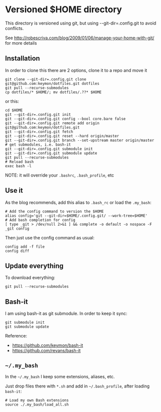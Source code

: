 Versioned $HOME directory
=========================

This directory is versioned using git, but using  --git-dir=.config.git to avoid conflicts. 

See http://robescriva.com/blog/2009/01/06/manage-your-home-with-git/ for more details

Installation
------------

In order to clone this there are 2 options, clone it to a repo and move it

	git clone --git-dir=.config.git clone git@github.com:keymon/dotfiles.git dotfiles
	git pull --recurse-submodules
	cp dotfiles/* $HOME/; mv dotfiles/.??* $HOME 

or this:

	cd $HOME
	git --git-dir=.config.git init
	git --git-dir=.config.git config --bool core.bare false
	git --git-dir=.config.git remote add origin git@github.com:keymon/dotfiles.git
	git --git-dir=.config.git fetch
	git --git-dir=.config.git reset --hard origin/master
	git --git-dir=.config.git branch --set-upstream master origin/master
	# get submodules, i.e. bash-it
	git --git-dir=.config.git submodule init
	git --git-dir=.config.git submodule update
	git pull --recurse-submodules
	# Reload bash
	exec bash -l

NOTE: it will override your `.bashrc`, `.bash_profile`, etc

Use it
------

As the blog recommends, add this alias to `.bash_rc` or load the `.my_bash`:

	# Add the config command to version the $HOME
	alias config='git --git-dir=$HOME/.config.git/ --work-tree=$HOME'
	# Add bash completion for config
	[ type _git > /dev/null 2>&1 ] && complete -o default -o nospace -F _git config

Then just use the config command as usual:

	config add -f file
	config diff

Update everything
-----------------

To download everything:

	git pull --recurse-submodules

Bash-it
-------

I am using bash-it  as git submodule. In order to keep it sync:
	
	git submodule init
	git submodule update
 
Reference: 

* https://github.com/keymon/bash-it
* https://github.com/revans/bash-it

`~/.my_bash`
--------------

In the `~/.my_bash` I keep some extensions, aliases, etc.

Just drop files there with `*.sh` and add in `~/.bash_profile`, after loading `bash-it`:

	# Load my own Bash extensions
	source ./.my_bash/load_all.sh

